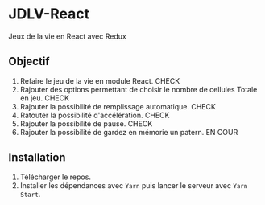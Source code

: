 # JDLV-React

Jeux de la vie en React avec Redux

## Objectif

  1. Refaire le jeu de la vie en module React. CHECK
  2. Rajouter des options permettant de choisir le nombre de cellules Totale en jeu. CHECK
  3. Rajouter la possibilité de remplissage automatique. CHECK
  4. Ratouter la possibilité d'accélération. CHECK
  5. Rajouter la possibilité de pause. CHECK
  6. Rajouter la possibilité de gardez en mémorie un patern. EN COUR

## Installation

  1. Télécharger le repos.
  2. Installer les dépendances avec `Yarn` puis lancer le serveur avec `Yarn Start`.
